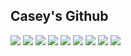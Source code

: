 ## Casey's Github

<!-- Skills -->
<div style="display:flex; flex-direction:column; align-items:flex-start;">
    <div>
        <img src="https://img.shields.io/badge/Java-007396?style=for-the-badge&logo=Java&logoColor=white"> 
        <img src="https://img.shields.io/badge/kotlin-7F52FF?style=for-the-badge&logo=Kotlin&logoColor=white"> 
        <img src="https://img.shields.io/badge/springboot-6DB33F?style=for-the-badge&logo=Spring Boot&logoColor=white"> 
        <img src="https://img.shields.io/badge/mysql-4479A1?style=for-the-badge&logo=MySQL&logoColor=white"> 
        <img src="https://img.shields.io/badge/mongodb-47A248?style=for-the-badge&logo=MongoDB&logoColor=white">
        <img src="https://img.shields.io/badge/couchbase-EA2328?style=for-the-badge&logo=Couchbase&logoColor=white">
        <img src="https://img.shields.io/badge/apachekafka-231F20?style=for-the-badge&logo=Kafka&logoColor=white">
        <img src="https://img.shields.io/badge/jenkins-D24939?style=for-the-badge&logo=Jenkins&logoColor=white">
        <img src="https://img.shields.io/badge/gradle-02303A?style=for-the-badge&logo=Gradle&logoColor=white">
    </div>
</div><br>
